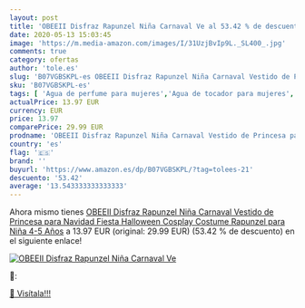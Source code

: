 ```yaml
---
layout: post
title: 'OBEEII Disfraz Rapunzel Niña Carnaval Ve al 53.42 % de descuento'
date: 2020-05-13 15:03:45
image: 'https://m.media-amazon.com/images/I/31UzjBvIp9L._SL400_.jpg'
comments: true
category: ofertas
author: 'tole.es'
slug: 'B07VGBSKPL-es OBEEII Disfraz Rapunzel Niña Carnaval Vestido de Princesa...'
sku: 'B07VGBSKPL-es'
tags: [ 'Agua de perfume para mujeres','Agua de tocador para mujeres','Almacenaje de adornos festivos','Almacenamiento y organización','Belleza','Fragancias para mujeres','Hogar y cocina','Juguetes','Juguetes electrónicos','Juguetes y juegos','Perfumes y fragancias','Productos para el cuidado de la piel','Sets y juegos para el cuidado de la piel','Videojuegos para niños','navidad', ]
actualPrice: 13.97 EUR
currency: EUR
price: 13.97
comparePrice: 29.99 EUR
prodname: 'OBEEII Disfraz Rapunzel Niña Carnaval Vestido de Princesa para Navidad Fiesta Halloween Cosplay Costume Rapunzel para Niña 4-5 Años'
country: 'es'
flag: '🇪🇸'
brand: ''
buyurl: 'https://www.amazon.es/dp/B07VGBSKPL/?tag=tolees-21'
descuento: '53.42'
average: '13.543333333333333'
---
```


Ahora mismo tienes [OBEEII Disfraz Rapunzel Niña Carnaval Vestido de Princesa para Navidad Fiesta Halloween Cosplay Costume Rapunzel para Niña 4-5 Años](https://www.amazon.es/dp/B07VGBSKPL/?tag=tolees-21) a 13.97 EUR (original: 29.99 EUR) (53.42 %  de descuento) en el siguiente enlace!

[![OBEEII Disfraz Rapunzel Niña Carnaval Ve](https://m.media-amazon.com/images/I/31UzjBvIp9L._SL400_.jpg)](https://www.amazon.es/dp/B07VGBSKPL/?tag=tolees-21)

🔎:


[🛒 Visítala!!!](https://www.amazon.es/dp/B07VGBSKPL/?tag=tolees-21)
